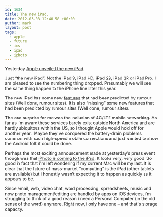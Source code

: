 ```yaml
---
id: 1634
title: The new iPad.
date: 2012-03-08 12:40:58 +00:00
author: mark
layout: post
tags:
  - apple
  - future
  - ios
  - ipad
  - iphoto
---
```

Yesterday [Apple unveiled the new iPad](http://www.apple.com/pr/library/2012/03/07Apple-Launches-New-iPad.html).

Just &#8220;the new iPad&#8221;. Not the iPad 3, iPad HD, iPad 2S, iPad 2R or iPad Pro. I am pleased to see the numbering thing dropped. Presumably we will see the same thing happen to the iPhone line later this year.

The new iPad has some new [features](http://www.apple.com/ipad/features/) that had been predicted by rumour sites (Well done, rumour sites). It is also &#8220;missing&#8221; some new features that had been predicted by rumour sites (Well done, rumour sites).

The one surprise for me was the inclusion of 4G/LTE mobile networking. As far as i'm aware these services barely exist outside North America and are hardly ubiquitous within the US, so i thought Apple would hold off for another year.  Maybe they've conquered the battery-drain problems common with such high-speed mobile connections and just wanted to show the Android folk it could be done.

Perhaps the most exciting announcement made at yesterday's press event though was that [iPhoto is coming to the iPad](http://www.apple.com/ipad/from-the-app-store/apps-by-apple/iphoto.html). It looks very, very good. So good in fact that i'm left wondering if my current Mac will be my last. It is clear that the future of mass-market &#8220;computing&#8221; is the iPad (other tablets are available) but i honestly wasn't expecting it to happen as quickly as it appears to be.

Since email, web, video chat, word processing, spreadsheets, music and now photo management/editing are handled by apps on iOS devices, i'm struggling to think of a good reason i need a Personal Computer (in the old sense of the word) anymore. Right now, i only have one &#8211; and that's storage capacity.
